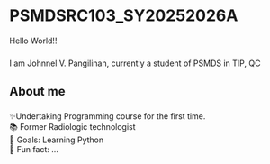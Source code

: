 # PSMDSRC103_SY20252026A

<p align="left">Hello World!!</p>

###

<p align="left">I am Johnnel V. Pangilinan, currently a student of PSMDS in TIP, QC</p>

###

<h2 align="left">About me</h2>

###

<p align="left">✨Undertaking Programming course for the first time.<br>📚 Former Radiologic technologist<br>🎯 Goals: Learning Python <br>🎲 Fun fact: ...</p>

###
